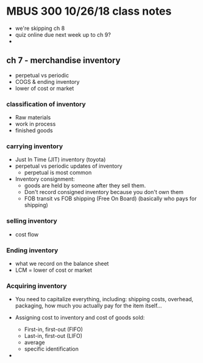 # MBUS 300 10/26/18 class notes

- we're skipping ch 8
- quiz online due next week up to ch 9?
- 

## ch 7 - merchandise inventory

- perpetual vs periodic
- COGS & ending inventory
- lower of cost or market

### classification of inventory

- Raw materials
- work in process
- finished goods

### carrying inventory

- Just In Time (JIT) inventory (toyota)
- perpetual vs periodic updates of inventory
  - perpetual is most common
- Inventory consignment:
  - goods are held by someone after they sell them.
  - Don't record consigned inventory because you don't own them
  - FOB transit vs FOB shipping (Free On Board) (basically who pays for shipping)

### selling inventory

- cost flow

### Ending inventory

- what we record on the balance sheet
- LCM = lower of cost or market

### Acquiring inventory

- You need to capitalize everything, including: shipping costs, overhead, packaging, how much you actually pay for the item itself...

- Assigning cost to inventory and cost of goods sold:
  - First-in, first-out (FIFO)
  - Last-in, first-out (LIFO)
  - average
  - specific identification

- 